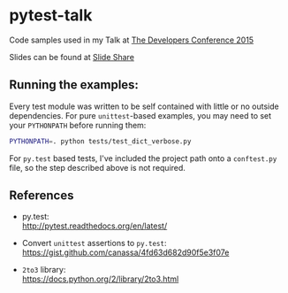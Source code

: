 pytest-talk
===========
Code samples used in my Talk at [The Developers Conference 2015][#tdc2015]

Slides can be found at [Slide Share][#slides]

[#tdc2015]: http://www.thedevelopersconference.com.br/tdc/2015/saopaulo/trilha-python
[#slides]: http://www.slideshare.net/erickwilder/pytest-escreva-menos-teste-mais-50449095


Running the examples:
---------------------
Every test module was written to be self contained with little or no outside dependencies.
For pure `unittest`-based examples, you may need to set your `PYTHONPATH` before running
them:

```sh
PYTHONPATH=. python tests/test_dict_verbose.py
```

For `py.test` based tests, I've included the project path onto a `conftest.py` file, so
the step described above is not required.

References
----------
- py.test:  
  http://pytest.readthedocs.org/en/latest/

- Convert `unittest` assertions to `py.test`:  
  https://gist.github.com/canassa/4fd63d682d90f5e3f07e

- `2to3` library:  
  https://docs.python.org/2/library/2to3.html